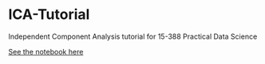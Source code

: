 # ICA-Tutorial
Independent Component Analysis tutorial for 15-388 Practical Data Science

[See the notebook here](https://nbviewer.jupyter.org/github/friedmani/ICA-Tutorial/blob/master/Tutorial.ipynb)
